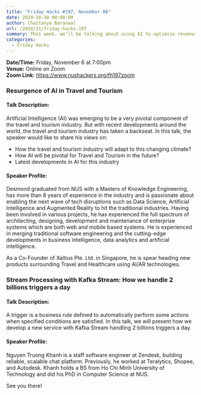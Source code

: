 ```yaml
---
title: "Friday Hacks #197, November 06"
date: 2020-10-30 00:00:00
author: Chaitanya Baranwal
url: /2020/11/friday-hacks-197
summary: This week, we'll be talking about using AI to optimize revenue and uptake in tourism, and using Kafka to handle 2 billion triggers a day!
categories:
  - Friday Hacks
---
```


**Date/Time:** Friday, November 6 at 7:00pm<br />
**Venue:** Online on Zoom<br />
**Zoom Link:** <https://www.nushackers.org/fh197zoom>

### Resurgence of AI in Travel and Tourism

#### Talk Description:

Artificial Intelligence (AI) was emerging to be a very pivotal component of the travel and tourism industry. But with recent developments around the world, the travel and tourism industry has taken a backseat. In this talk, the speaker would like to share his views on:
* How the travel and tourism industry will adapt to this changing climate?
* How AI will be pivotal for Travel and Tourism in the future?
* Latest developments in AI for this industry

#### Speaker Profile:

Desmond graduated from NUS with a Masters of Knowledge Engineering, has more than 8 years of experience in the industry and is passionate about enabling the next wave of tech disruptions such as Data Science, Artificial Intelligence and Augmented Reality to hit the traditional industries. Having been involved in various projects, he has experienced the full spectrum of architecting, designing, development and maintenance of enterprise systems which are both web and mobile based systems. He is experienced in merging traditional software engineering and the cutting-edge developments in business intelligence, data analytics and artificial intelligence.

As a Co-Founder of Xaltius Pte. Ltd. in Singapore, he is spear heading new products surrounding Travel and Healthcare using AI/AR technologies.

### Stream Processing with Kafka Stream: How we handle 2 billions triggers a day

#### Talk Description:

A trigger is a business rule defined to automatically perform some actions when specified conditions are satisfied. In this talk, we will present how we develop a new service with Kafka Stream handling 2 billions triggers a day.

#### Speaker Profile:

Nguyen Truong Khanh is a staff software engineer at Zendesk, building reliable, scalable chat platform. Previously, he worked at Teralytics, Shopee, and Autodesk. Khanh holds a BS from Ho Chi Minh University of Technology and did his PhD in Computer Science at NUS.

See you there!
